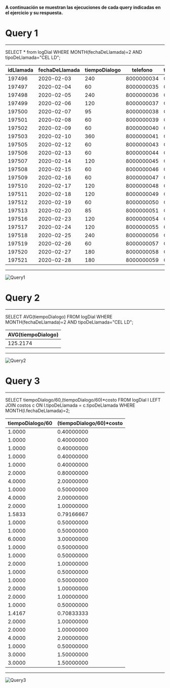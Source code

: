 **A continuación se muestran las ejecuciones de cada query indicadas en el ejercicio y su respuesta.**

# Query 1

---

SELECT * from logDial WHERE MONTH(fechaDeLlamada)=2 AND tipoDeLlamada="CEL LD";

| idLlamada | fechaDeLlamada | tiempoDialogo | telefono   | tipoDeLlamada |
| --------- | -------------- | ------------- | ---------- | ------------- |
| 197496    | 2020-02-03     | 240           | 8000000034 | Cel LD        |
| 197497    | 2020-02-04     | 60            | 8000000035 | Cel LD        |
| 197498    | 2020-02-05     | 240           | 8000000036 | Cel LD        |
| 197499    | 2020-02-06     | 120           | 8000000037 | Cel LD        |
| 197500    | 2020-02-07     | 95            | 8000000038 | Cel LD        |
| 197501    | 2020-02-08     | 60            | 8000000039 | Cel LD        |
| 197502    | 2020-02-09     | 60            | 8000000040 | Cel LD        |
| 197503    | 2020-02-10     | 360           | 8000000041 | Cel LD        |
| 197505    | 2020-02-12     | 60            | 8000000043 | Cel LD        |
| 197506    | 2020-02-13     | 60            | 8000000044 | Cel LD        |
| 197507    | 2020-02-14     | 120           | 8000000045 | Cel LD        |
| 197508    | 2020-02-15     | 60            | 8000000046 | Cel LD        |
| 197509    | 2020-02-16     | 60            | 8000000047 | Cel LD        |
| 197510    | 2020-02-17     | 120           | 8000000048 | Cel LD        |
| 197511    | 2020-02-18     | 120           | 8000000049 | Cel LD        |
| 197512    | 2020-02-19     | 60            | 8000000050 | Cel LD        |
| 197513    | 2020-02-20     | 85            | 8000000051 | Cel LD        |
| 197516    | 2020-02-23     | 120           | 8000000054 | Cel LD        |
| 197517    | 2020-02-24     | 120           | 8000000055 | Cel LD        |
| 197518    | 2020-02-25     | 240           | 8000000056 | Cel LD        |
| 197519    | 2020-02-26     | 60            | 8000000057 | Cel LD        |
| 197520    | 2020-02-27     | 180           | 8000000058 | Cel LD        |
| 197521    | 2020-02-28     | 180           | 8000000059 | Cel LD        |

---

![Query1](C:\Users\Testing_IT\Documents\GitHub\src\Prueba_2\imagenes\Query1.png)

# Query 2

---
SELECT AVG(tiempoDialogo) FROM logDial WHERE MONTH(fechaDeLlamada)=2 AND tipoDeLlamada="CEL LD";

| AVG(tiempoDialogo) |
| ------------------ |
| 125.2174           |

---

![Query2](C:\Users\Testing_IT\Documents\GitHub\src\Prueba_2\imagenes\Query2.png)


# Query 3

---
SELECT tiempoDialogo/60,(tiempoDialogo/60)*costo FROM logDial l LEFT JOIN costos c ON l.tipoDeLlamada = c.tipoDeLlamada WHERE MONTH(l.fechaDeLlamada)=2;

| tiempoDialogo/60 | (tiempoDialogo/60)*costo  |
| ---------------- | ------------------------- |
| 1.0000           | 0.40000000                |
| 1.0000           | 0.40000000                |
| 1.0000           | 0.40000000                |
| 1.0000           | 0.40000000                |
| 1.0000           | 0.40000000                |
| 2.0000           | 0.80000000                |
| 4.0000           | 2.00000000                |
| 1.0000           | 0.50000000                |
| 4.0000           | 2.00000000                |
| 2.0000           | 1.00000000                |
| 1.5833           | 0.79166667                |
| 1.0000           | 0.50000000                |
| 1.0000           | 0.50000000                |
| 6.0000           | 3.00000000                |
| 1.0000           | 0.50000000                |
| 1.0000           | 0.50000000                |
| 2.0000           | 1.00000000                |
| 1.0000           | 0.50000000                |
| 1.0000           | 0.50000000                |
| 2.0000           | 1.00000000                |
| 2.0000           | 1.00000000                |
| 1.0000           | 0.50000000                |
| 1.4167           | 0.70833333                |
| 2.0000           | 1.00000000                |
| 2.0000           | 1.00000000                |
| 4.0000           | 2.00000000                |
| 1.0000           | 0.50000000                |
| 3.0000           | 1.50000000                |
| 3.0000           | 1.50000000                |

---

![Query3](C:\Users\Testing_IT\Documents\GitHub\src\Prueba_2\imagenes\Query3.png)
